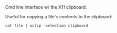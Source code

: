 
Cmd line interface w/ the X11 clipboard.  
  
  
Useful for copying a file's contents to the clipboard:  
```bash
cat file | xclip -selection clipboard
```